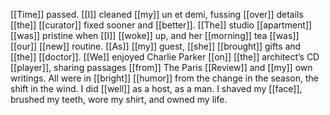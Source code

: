 [[Time]] passed. [[I]] cleaned [[my]] un et demi, fussing [[over]] details [[the]] [[curator]] fixed sooner and [[better]]. [[The]] studio [[apartment]] [[was]] pristine when [[I]] [[woke]] up, and her [[morning]] tea [[was]] [[our]] [[new]] routine. [[As]] [[my]] guest, [[she]] [[brought]] gifts and [[the]] [[doctor]]. [[We]] enjoyed Charlie Parker [[on]] [[the]] architect’s CD [[player]], sharing passages [[from]] The Paris [[Review]] and [[my]] own writings. All were in [[bright]] [[humor]] from the change in the season, the shift in the wind. I did [[well]] as a host, as a man. I shaved my [[face]], brushed my teeth, wore my shirt, and owned my life.